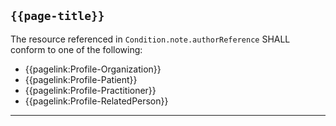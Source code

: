 ## <code>{{page-title}}</code>

The resource referenced in `Condition.note.authorReference` SHALL conform to one of the following:

- {{pagelink:Profile-Organization}}
- {{pagelink:Profile-Patient}}
- {{pagelink:Profile-Practitioner}}
- {{pagelink:Profile-RelatedPerson}}
 
---
